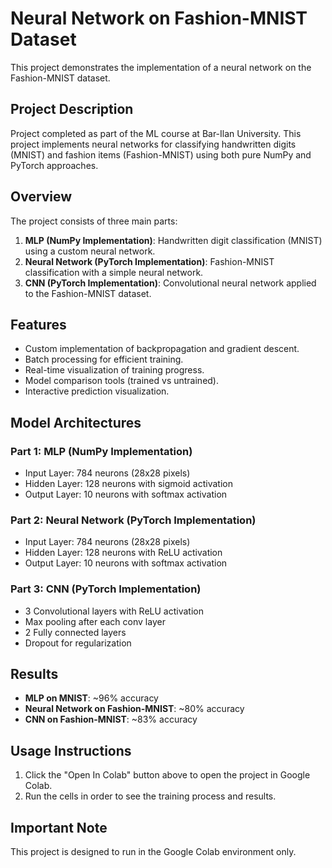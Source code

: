 # Neural Network on Fashion-MNIST Dataset

This project demonstrates the implementation of a neural network on the Fashion-MNIST dataset.

## Project Description

Project completed as part of the ML course at Bar-Ilan University. This project implements neural networks for classifying handwritten digits (MNIST) and fashion items (Fashion-MNIST) using both pure NumPy and PyTorch approaches.

## Overview

The project consists of three main parts:

1. **MLP (NumPy Implementation)**: Handwritten digit classification (MNIST) using a custom neural network.
2. **Neural Network (PyTorch Implementation)**: Fashion-MNIST classification with a simple neural network.
3. **CNN (PyTorch Implementation)**: Convolutional neural network applied to the Fashion-MNIST dataset.

## Features

* Custom implementation of backpropagation and gradient descent.
* Batch processing for efficient training.
* Real-time visualization of training progress.
* Model comparison tools (trained vs untrained).
* Interactive prediction visualization.

## Model Architectures

### Part 1: MLP (NumPy Implementation)
* Input Layer: 784 neurons (28x28 pixels)
* Hidden Layer: 128 neurons with sigmoid activation
* Output Layer: 10 neurons with softmax activation

### Part 2: Neural Network (PyTorch Implementation)
* Input Layer: 784 neurons (28x28 pixels)
* Hidden Layer: 128 neurons with ReLU activation
* Output Layer: 10 neurons with softmax activation

### Part 3: CNN (PyTorch Implementation)
* 3 Convolutional layers with ReLU activation
* Max pooling after each conv layer
* 2 Fully connected layers
* Dropout for regularization

## Results

* **MLP on MNIST**: ~96% accuracy
* **Neural Network on Fashion-MNIST**: ~80% accuracy
* **CNN on Fashion-MNIST**: ~83% accuracy

## Usage Instructions

1. Click the "Open In Colab" button above to open the project in Google Colab.
2. Run the cells in order to see the training process and results.

## Important Note

This project is designed to run in the Google Colab environment only.
